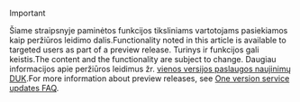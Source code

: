 > [!IMPORTANT]
> <span data-ttu-id="842bd-101">Šiame straipsnyje paminėtos funkcijos tiksliniams vartotojams pasiekiamos kaip peržiūros leidimo dalis.</span><span class="sxs-lookup"><span data-stu-id="842bd-101">Functionality noted in this article is available to targeted users as part of a preview release.</span></span> <span data-ttu-id="842bd-102">Turinys ir funkcijos gali keistis.</span><span class="sxs-lookup"><span data-stu-id="842bd-102">The content and the functionality are subject to change.</span></span> <span data-ttu-id="842bd-103">Daugiau informacijos apie peržiūros leidimus žr. [vienos versijos paslaugos naujinimų DUK](https://docs.microsoft.com/dynamics365/unified-operations/fin-and-ops/get-started/one-version).</span><span class="sxs-lookup"><span data-stu-id="842bd-103">For more information about preview releases, see [One version service updates FAQ](https://docs.microsoft.com/dynamics365/unified-operations/fin-and-ops/get-started/one-version).</span></span>
